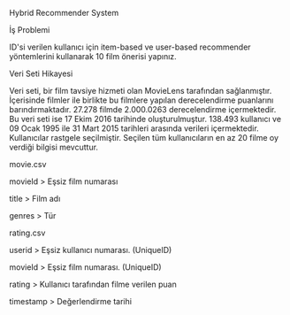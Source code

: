Hybrid Recommender System

İş Problemi

ID'si verilen kullanıcı için item-based ve user-based recommender yöntemlerini kullanarak 10 film önerisi yapınız.

Veri Seti Hikayesi

Veri seti, bir film tavsiye hizmeti olan MovieLens tarafından sağlanmıştır. İçerisinde filmler ile birlikte bu filmlere yapılan derecelendirme puanlarını barındırmaktadır. 27.278 filmde 2.000.0263 derecelendirme içermektedir. Bu veri seti ise 17 Ekim 2016 tarihinde oluşturulmuştur. 138.493 kullanıcı ve 09 Ocak 1995 ile 31 Mart 2015 tarihleri arasında verileri içermektedir. Kullanıcılar rastgele seçilmiştir. Seçilen tüm kullanıcıların en az 20 filme oy verdiği bilgisi mevcuttur.



movie.csv

movieId > Eşsiz film numarası

title > Film adı

genres > Tür




rating.csv

userid > Eşsiz kullanıcı numarası. (UniqueID)

movieId > Eşsiz film numarası. (UniqueID)

rating > Kullanıcı tarafından filme verilen puan

timestamp > Değerlendirme tarihi
